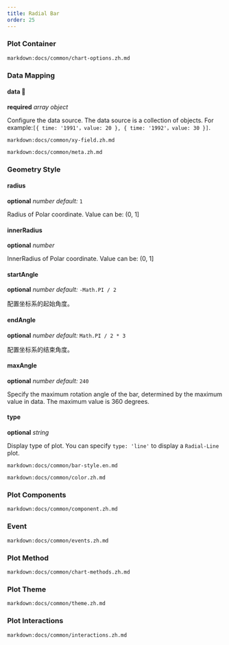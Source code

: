 ```yaml
---
title: Radial Bar
order: 25
---
```


### Plot Container

`markdown:docs/common/chart-options.zh.md`

### Data Mapping

#### data 📌

<description>**required** _array object_</description>

Configure the data source. The data source is a collection of objects. For example:`[{ time: '1991'，value: 20 }, { time: '1992'，value: 30 }]`.

`markdown:docs/common/xy-field.zh.md`

`markdown:docs/common/meta.zh.md`

### Geometry Style

#### radius

<description>**optional** _number_ _default:_ `1`</description>

Radius of Polar coordinate. Value can be: (0, 1]

#### innerRadius

<description>**optional** _number_</description>

InnerRadius of Polar coordinate. Value can be: (0, 1]

#### startAngle 

<description>**optional** _number_ _default:_ `-Math.PI / 2`</description>

配置坐标系的起始角度。

#### endAngle 

<description>**optional** _number_ _default:_ `Math.PI / 2 * 3`</description>

配置坐标系的结束角度。

<playground path="more-plots/radial-bar/demo/line.ts" rid="startAngle-endAngle"></playground>

#### maxAngle

<description>**optional** _number_ _default:_ `240`</description>

Specify the maximum rotation angle of the bar, determined by the  maximum value in data. The maximum value is 360 degrees.

#### type

<description>**optional** _string_</description>

Display type of plot. You can specify `type: 'line'` to display a `Radial-Line` plot.

`markdown:docs/common/bar-style.en.md`

`markdown:docs/common/color.zh.md`

### Plot Components

`markdown:docs/common/component.zh.md`

### Event

`markdown:docs/common/events.zh.md`

### Plot Method

`markdown:docs/common/chart-methods.zh.md`

### Plot Theme

`markdown:docs/common/theme.zh.md`

### Plot Interactions

`markdown:docs/common/interactions.zh.md`
